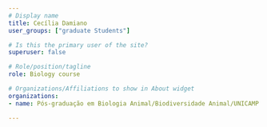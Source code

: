 ```yaml
---
# Display name
title: Cecília Damiano
user_groups: ["graduate Students"]

# Is this the primary user of the site?
superuser: false

# Role/position/tagline
role: Biology course

# Organizations/Affiliations to show in About widget
organizations:
- name: Pós-graduação em Biologia Animal/Biodiversidade Animal/UNICAMP

---
```

